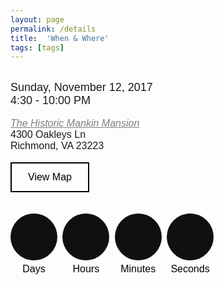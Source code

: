 ```yaml
---
layout: page
permalink: /details
title:  'When & Where'
tags: [tags]
---
```

<style>

h2  {margin-bottom: 10px; font-family: 'Raleway', sans-serif !important;}
p    {font-size: 18px;  margin: 0px; font-family: 'Raleway', sans-serif !important;
      line-height= 1em;}
.small {font-size: 16px;}
.button {
    border: 2px solid black;
    color: black;
    padding: 13px 26px;
    text-align: center;
    text-decoration: none;
    display: inline-block;
    font-size: 16px;
    cursor: pointer;
    font-family: 'Raleway', sans-serif !important;
}
.button:hover {

    background-color: black;
    color: white;
}
#details a:link{
  color: #807f83;
  text-decoration: underline;
}
#details a:hover{
  color: #337ab7;
  text-decoration: underline;
}

#clockdiv{
	font-family: 'Raleway', sans-serif;
	color: white;
	display: inline-block;

	text-align: center;
	font-size: 30px;
  font-weight: 500;
}

#clockdiv > div{
	border-radius: 3px;
	display: inline-block;
}

#clockdiv div > span{
  width: 75px;
  height: 75px;
  -moz-border-radius: 50px;
	-webkit-border-radius: 50px;
	border-radius: 50px;
  text-align: center;
  line-height: 75px;
	background: rgb(16, 16, 16);
	display: inline-block;
}

.smalltext{
	padding-top: 5px;
	font-size: 16px;
  font-weight: 500;
  color: black;
}

</style>
<div class="text-center">
<br>
<!-- <h2><b>Ceremony and Reception</b></h2> -->
<p> Sunday, November 12, 2017</p>
<p> 4:30 - 10:00 PM</p>

</div>
<br>
<div id="details" class="text-center">
<p class="small"><i><a href="http://www.historicmankinmansion.com/" target="blank">The Historic Mankin Mansion</a></i></p>
<p class="small"> 4300 Oakleys Ln</p>
<p class="small"> Richmond, VA 23223</p>
</div>

<br>
<div class="text-center">
<a href="https://www.google.com/maps/place/Historic+Mankin+Mansion+Wedding+Resort+and+Bed+%26+Breakfast/@37.536359,-77.348861,17z/data=!3m1!4b1!4m5!3m4!1s0x89b11a3af94f13f9:0xd4edc81aac269ff2!8m2!3d37.536359!4d-77.346667" target="blank" class="button">View Map</a>

</div>
<div class="text-center">
<br><br>
<div id="clockdiv" class="text-center">
  <div>
    <span class="days"></span>
    <div class="smalltext">Days</div>
  </div>
  <div>
    <span class="hours"></span>
    <div class="smalltext">Hours</div>
  </div>
  <div>
    <span class="minutes"></span>
    <div class="smalltext">Minutes</div>
  </div>
  <div>
    <span class="seconds"></span>
    <div class="smalltext">Seconds</div>
  </div>
</div>
</div>
